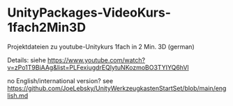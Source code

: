 # UnityPackages-VideoKurs-1fach2Min3D
Projektdateien zu youtube-Unitykurs 1fach in 2 Min. 3D (german)

Details: siehe https://www.youtube.com/watch?v=zPo1T9BiAAg&list=PLFexiugdrEQlytuNKozmoBO3TYIYQ6hVl

no English/international version? see https://github.com/JoeLebsky/UnityWerkzeugkastenStartSet/blob/main/english.md
